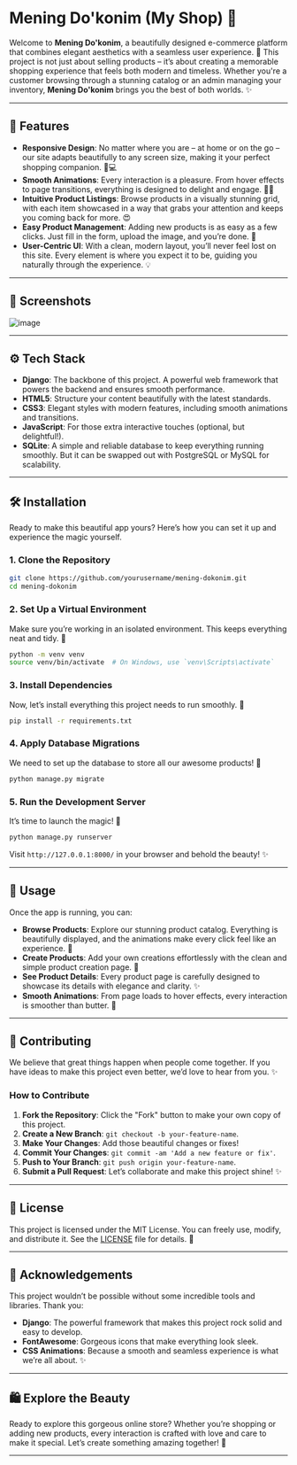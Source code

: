 # Mening Do'konim (My Shop) 💫

Welcome to **Mening Do'konim**, a beautifully designed e-commerce platform that combines elegant aesthetics with a seamless user experience. 🎉 This project is not just about selling products – it’s about creating a memorable shopping experience that feels both modern and timeless. Whether you're a customer browsing through a stunning catalog or an admin managing your inventory, **Mening Do'konim** brings you the best of both worlds. ✨

---

## 🌟 Features

- **Responsive Design**: No matter where you are – at home or on the go – our site adapts beautifully to any screen size, making it your perfect shopping companion. 📱💻
- **Smooth Animations**: Every interaction is a pleasure. From hover effects to page transitions, everything is designed to delight and engage. 💃🕺
- **Intuitive Product Listings**: Browse products in a visually stunning grid, with each item showcased in a way that grabs your attention and keeps you coming back for more. 😍
- **Easy Product Management**: Adding new products is as easy as a few clicks. Just fill in the form, upload the image, and you’re done. 🚀
- **User-Centric UI**: With a clean, modern layout, you’ll never feel lost on this site. Every element is where you expect it to be, guiding you naturally through the experience. 💡

---

## 📸 Screenshots
![image](https://github.com/user-attachments/assets/4b414f9f-12cb-4836-8712-acffd956a5e2)


---

## ⚙️ Tech Stack

- **Django**: The backbone of this project. A powerful web framework that powers the backend and ensures smooth performance.
- **HTML5**: Structure your content beautifully with the latest standards.
- **CSS3**: Elegant styles with modern features, including smooth animations and transitions.
- **JavaScript**: For those extra interactive touches (optional, but delightful!).
- **SQLite**: A simple and reliable database to keep everything running smoothly. But it can be swapped out with PostgreSQL or MySQL for scalability.

---

## 🛠️ Installation

Ready to make this beautiful app yours? Here’s how you can set it up and experience the magic yourself.

### 1. Clone the Repository

```bash
git clone https://github.com/yourusername/mening-dokonim.git
cd mening-dokonim
```

### 2. Set Up a Virtual Environment

Make sure you’re working in an isolated environment. This keeps everything neat and tidy. 🌱

```bash
python -m venv venv
source venv/bin/activate  # On Windows, use `venv\Scripts\activate`
```

### 3. Install Dependencies

Now, let’s install everything this project needs to run smoothly. 🚀

```bash
pip install -r requirements.txt
```

### 4. Apply Database Migrations

We need to set up the database to store all our awesome products! 🌟

```bash
python manage.py migrate
```

### 5. Run the Development Server

It’s time to launch the magic! 🚀

```bash
python manage.py runserver
```

Visit `http://127.0.0.1:8000/` in your browser and behold the beauty! ✨

---

## 🌸 Usage

Once the app is running, you can:

- **Browse Products**: Explore our stunning product catalog. Everything is beautifully displayed, and the animations make every click feel like an experience. 💖
- **Create Products**: Add your own creations effortlessly with the clean and simple product creation page. 📸
- **See Product Details**: Every product page is carefully designed to showcase its details with elegance and clarity. ✨
- **Smooth Animations**: From page loads to hover effects, every interaction is smoother than butter. 🧈

---

## 🤝 Contributing

We believe that great things happen when people come together. If you have ideas to make this project even better, we’d love to hear from you. ✨

### How to Contribute

1. **Fork the Repository**: Click the "Fork" button to make your own copy of this project.
2. **Create a New Branch**: `git checkout -b your-feature-name`.
3. **Make Your Changes**: Add those beautiful changes or fixes!
4. **Commit Your Changes**: `git commit -am 'Add a new feature or fix'`.
5. **Push to Your Branch**: `git push origin your-feature-name`.
6. **Submit a Pull Request**: Let’s collaborate and make this project shine! ✨

---

## 📄 License

This project is licensed under the MIT License. You can freely use, modify, and distribute it. See the [LICENSE](LICENSE) file for details. 💌

---

## 💖 Acknowledgements

This project wouldn’t be possible without some incredible tools and libraries. Thank you:

- **Django**: The powerful framework that makes this project rock solid and easy to develop.
- **FontAwesome**: Gorgeous icons that make everything look sleek.
- **CSS Animations**: Because a smooth and seamless experience is what we’re all about. ✨

---

## 🛍️ Explore the Beauty

Ready to explore this gorgeous online store? Whether you’re shopping or adding new products, every interaction is crafted with love and care to make it special. Let’s create something amazing together! 🌟

---
